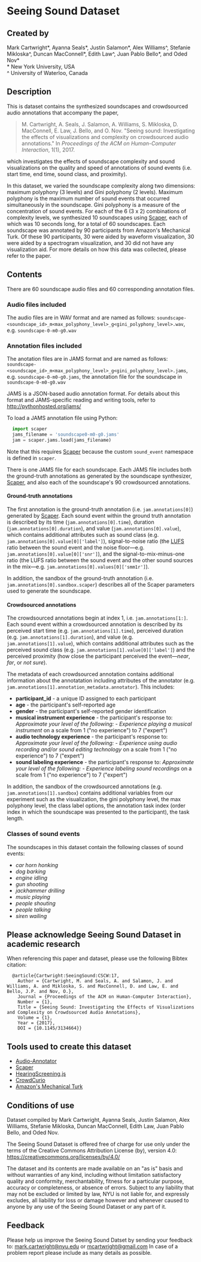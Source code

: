 # Seeing Sound Dataset

## Created by
Mark Cartwright\*, Ayanna Seals\*, Justin Salamon\*, Alex Williams^, Stefanie Mikloska^, Duncan MacConnell\*, Edith Law^, Juan Pablo Bello\*, and Oded Nov\*  
\* New York University, USA  
^ University of Waterloo, Canada

## Description
This is dataset contains the synthesized soundscapes and crowdsourced audio annotations that accompany the paper, 

> M. Cartwright, A. Seals, J. Salamon, A. Williams, S. Mikloska, D. MacConnell, E. Law, J. Bello, and O. Nov. "Seeing sound: Investigating the effects of visualizations and complexity on crowdsourced audio annotations." In *Proceedings of the ACM on Human-Computer Interaction*, 1(1), 2017.

which investigates the effects of soundscape complexity and sound visualizations on the quality and speed of annotations of sound events (i.e. start time, end time, sound class, and proximity). 

In this dataset, we varied the soundscape complexity along two dimensions: maximum polyphony (3 levels) and Gini polyphony (2 levels). Maximum polyphony is the maximum number of sound events that occurred simultaneously in the soundscape. Gini polyphony is a measure of the concentration of sound events. For each of the 6 (3 x 2) combinations of complexity levels, we synthesized 10 soundscapes using [Scaper](https://github.com/justinsalamon/scaper), each of which was 10 seconds long, for a total of 60 soundscapes. Each soundscape was annotated by 90 participants from Amazon's Mechanical Turk. Of these 90 participants, 30 were aided by waveform visualization, 30 were aided by a spectrogram visualization, and 30 did not have any visualization aid. For more details on how this data was collected, please refer to the paper.

## Contents

There are 60 soundscape audio files and 60 corresponding annotation files.

### Audio files included
The audio files are in WAV format and are named as follows: `soundscape-<soundscape_id>_m<max_polyphony_level>_g<gini_polyphony_level>.wav`, e.g. `soundscape-0-m0-g0.wav`

### Annotation files included
The anotation files are in JAMS format and are named as follows: `soundscape-<soundscape_id>_m<max_polyphony_level>_g<gini_polyphony_level>.jams`, e.g. `soundscape-0-m0-g0.jams`, the annotation file for the soundscape in `soundscape-0-m0-g0.wav`

JAMS is a JSON-based audio annotation format. For details about this format and JAMS-specific reading and writing tools, refer to http://pythonhosted.org/jams/

To load a JAMS annotation file using Python:

```python
  import scaper
  jams_filename = 'soundscape0-m0-g0.jams'
  jam = scaper.jams.load(jams_filename)
```

Note that this requires [Scaper](https://github.com/justinsalamon/scaper) because the custom `sound_event` namespace is defined in `scaper`.

There is one JAMS file for each soundscape. Each JAMS file includes both the ground-truth annotations as generated by the soundscape synthesizer, [Scaper](https://github.com/justinsalamon/scaper), and also each of the soundscape's 90 crowdsourced annotations.

#### Ground-truth annotations
The first annotation is the ground-truth annotation (i.e. `jam.annotations[0]`) generated by [Scaper](https://github.com/justinsalamon/scaper). Each sound event within the ground truth annotation is described by its time (`jam.annotations[0].time`), duration (`jam.annotations[0].duration`), and value (`jam.annotations[0].value`), which contains additional attributes such as sound class (e.g. `jam.annotations[0].value[0]['label']`), signal-to-noise ratio (the [LUFS](https://tech.ebu.ch/docs/r/r128.pdf) ratio between the sound event and the noise floor—e.g. `jam.annotations[0].value[0]['snr']`), and the signal-to-mix-minus-one ratio (the LUFS ratio between the sound event and the other sound sources in the mix—e.g. `jam.annotations[0].values[0]['smm1r']`).

In addition, the sandbox of the ground-truth annotation (i.e. `jam.annotations[0].sandbox.scaper`) describes all of the Scaper parameters used to generate the soundscape.

#### Crowdsourced annotations
The crowdsourced annotations begin at index 1, i.e. `jam.annotations[1:]`. Each sound event within a crowdsourced annotation is described by its perceived start time (e.g. `jam.annotations[1].time`), perceived duration (e.g. `jam.annotations[1].duration`), and value (e.g. `jam.annotations[1].value`), which contains additional attributes such as the perceived sound class (e.g. `jam.annotations[1].value[0]['label']`) and the perceived proximity (how close the participant perceived the event—*near*, *far*, or *not sure*).

The metadata of each crowdsourced annotation contains additional information about the annotatation including attributes of the annotator (e.g. `jam.annotations[1].annotation_metadata.annotator`). This includes:
* **participant_id** - a unique ID assigned to each participant
* **age** - the participant's self-reported age
* **gender** - the participant's self-reported gender identification
* **musical instrument experience** - the participant's response to: *Approximate your level of the following: - Experience playing a musical instrument* on a scale from 1 ("no experience") to 7 ("expert")
* **audio technology experience** - the participant's response to: *Approximate your level of the following: - Experience using audio recording and/or sound editing technology* on a scale from 1 ("no experience") to 7 ("expert")
* **sound labeling experience** - the participant's response to: *Approximate your level of the following: - Experience labeling sound recordings* on a scale from 1 ("no experience") to 7 ("expert")

In addition, the sandbox of the crowdsourced annotations (e.g. `jam.annotations[1].sandbox`) contains additional variables from our experiment such as the visualization, the gini polyphony level, the max polyphony level, the class label options, the annotation task index (order index in which the soundscape was presented to the participant), the task length.

### Classes of sound events
The soundscapes in this dataset contain the following classes of sound events:

* *car horn honking*
* *dog barking*
* *engine idling*
* *gun shooting*
* *jackhammer drilling*
* *music playing*
* *people shouting*
* *people talking*
* *siren wailing*


## Please acknowledge Seeing Sound Dataset in academic research
When referencing this paper and dataset, please use the following Bibtex citation:

```
  @article{Cartwright:SeeingSound:CSCW:17,
    Author = {Cartwright, M. and Seals, A. and Salamon, J. and Williams, A. and Mikloska, S. and MacConnell, D. and Law, E. and Bello, J.P. and Nov, O.},
    Journal = {Proceedings of the ACM on Human-Computer Interaction},
    Number = {1},
    Title = {Seeing Sound: Investigating the Effects of Visualizations and Complexity on Crowdsourced Audio Annotations},
    Volume = {1},
    Year = {2017},
    DOI = {10.1145/3134664}}
```

## Tools used to create this dataset
* [Audio-Annotator](https://github.com/CrowdCurio/audio-annotator)
* [Scaper](https://github.com/justinsalamon/scaper)
* [HearingScreening.js](https://github.com/mcartwright/hearing-screening.js)
* [CrowdCurio](https://www.crowdcurio.com)
* [Amazon's Mechanical Turk](https://www.mturk.com)


## Conditions of use
Dataset compiled by Mark Cartwright, Ayanna Seals, Justin Salamon, Alex Williams, Stefanie Mikloska, Duncan MacConnell, Edith Law, Juan Pablo Bello, and Oded Nov.
 
The Seeing Sound Dataset is offered free of charge for use only under the terms of the Creative Commons Attribution License (by), version 4.0: https://creativecommons.org/licenses/by/4.0/
 
The dataset and its contents are made available on an "as is" basis and without warranties of any kind, including  without limitation satisfactory quality and conformity, merchantability, fitness for a particular purpose, accuracy or  completeness, or absence of errors. Subject to any liability that may not be excluded or limited by law, NYU is not liable for, and expressly excludes, all liability for loss or damage however and whenever caused to anyone by any use of
the Seeing Sound Dataset or any part of it.

## Feedback
Please help us improve the Seeing Sound Datset by sending your feedback to: mark.cartwright@nyu.edu or mcartwright@gmail.com
In case of a problem report please include as many details as possible.
